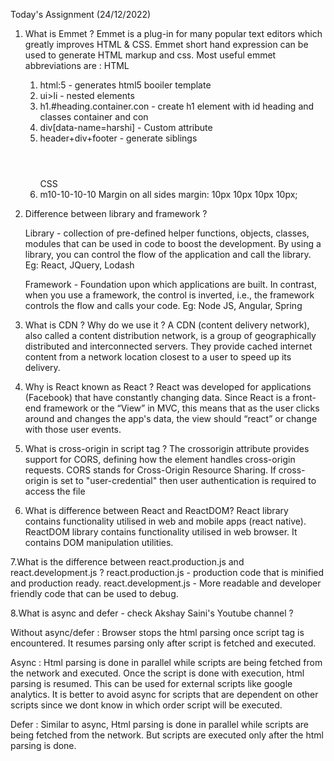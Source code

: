 Today's Assignment (24/12/2022)

1. What is Emmet ?
   Emmet is a plug-in for many popular text editors which greatly improves HTML & CSS.
   Emmet short hand expression can be used to generate HTML markup and css.
   Most useful emmet abbreviations are :
   HTML
   1. html:5 - generates html5 booiler template 
   2. ui>li - nested elements
   3. h1.#heading.container.con - create h1 element with id heading and classes container and con
   4. div[data-name=harshi] - Custom attribute <div data-name="Harshi"></div>
   5. header+div+footer - generate siblings <header></header> <div></div> <footer></footer>
   CSS
   1. m10-10-10-10 Margin on all sides margin: 10px 10px 10px 10px;

2. Difference between library and framework ? 

   Library - collection of pre-defined helper functions, objects, classes, modules that can be used in code to boost the development.
   By using a library, you can control the flow of the application and call the library.
   Eg: React, JQuery, Lodash

   Framework - Foundation upon which applications are built.
   In contrast, when you use a framework, the control is inverted, i.e., the framework controls the flow and calls your code.
   Eg: Node JS, Angular, Spring 

3. What is CDN ? Why do we use it ?
   A CDN (content delivery network), also called a content distribution network, is a group of geographically distributed and interconnected servers. 
   They provide cached internet content from a network location closest to a user to speed up its delivery.

4. Why is React known as React ?
   React was developed for applications (Facebook) that have constantly changing data. 
   Since React is a front-end framework or the “View” in MVC, this means that as the user clicks around and changes the app's data, 
   the view should “react” or change with those user events.

5. What is cross-origin in script tag ?
   The crossorigin attribute provides support for CORS, defining how the element handles cross-origin requests.
   CORS stands for Cross-Origin Resource Sharing. If cross-origin is set to "user-credential" then user authentication is required to access the file 

6. What is difference between React and ReactDOM?
   React library contains functionality utilised in web and mobile apps (react native).
   ReactDOM library contains functionality utilised in web browser. It contains DOM manipulation utilities.

7.What is the difference between react.production.js and react.development.js ?
  react.production.js - production code that is minified and production ready.
  react.development.js - More readable and developer friendly code that can be used to debug.


8.What is async and defer - check Akshay Saini's Youtube channel ?

  Without async/defer : Browser stops the html parsing once script tag is encountered.
  It resumes parsing only after script is fetched and executed. 

  Async : Html parsing is done in parallel while scripts are being fetched from the network and executed.
  Once the script is done with execution, html parsing is resumed. This can be used for external scripts like google analytics. 
  It is better to avoid async for scripts that are dependent on other scripts since we dont know in which order script will be executed.

  Defer : Similar to async, Html parsing is done in parallel while scripts are being fetched from the network. But scripts are executed only after the 
  html parsing is done.

